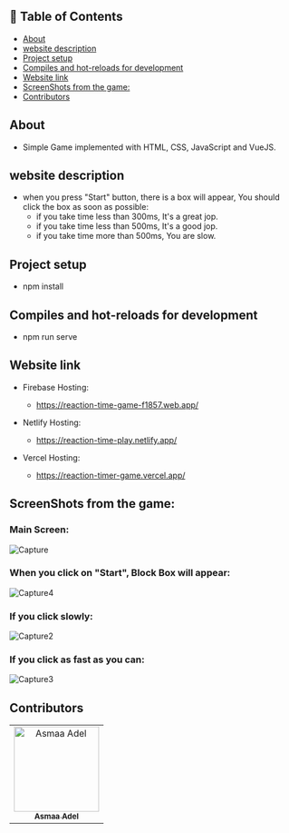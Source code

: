 ## 📝 Table of Contents

- [About <a name = "about"></a>](#about-)
- [website description <a name = "website-description"></a>](#website-description-)
- [Project setup <a name = "Project-setup"></a>](#project-setup-)
- [Compiles and hot-reloads for development <a name = "Compiles-and-hot-reloads-for-development"></a>](#compiles-and-hot-reloads-for-development-)
- [Website link <a name = "link"></a>](#website-link-)
- [ScreenShots from the game: <a name = "screen-shots"></a>](#screenshots-from-the-game-)
- [Contributors <a name = "Contributors"></a>](#contributors-)

## About <a name = "about"></a>
- Simple Game implemented with HTML, CSS, JavaScript and VueJS.

## website description <a name = "website-description"></a>
- when you press "Start" button, there is a box will appear, You should click the box as soon as possible:
  -  if you take time less than 300ms, It's a great jop.
   -  if you take time less than 500ms, It's a good jop.
   -  if you take time more than 500ms, You are slow.


## Project setup <a name = "Project-setup"></a>
- npm install

## Compiles and hot-reloads for development <a name = "Compiles-and-hot-reloads-for-development"></a>
- npm run serve

## Website link <a name = "link"></a>

- Firebase Hosting:
  - https://reaction-time-game-f1857.web.app/
  
- Netlify Hosting:
  - https://reaction-time-play.netlify.app/
  
- Vercel Hosting:
  - https://reaction-timer-game.vercel.app/
  
## ScreenShots from the game: <a name = "screen-shots"></a>
<h3 align='left'>Main Screen:</h3>

![Capture](https://user-images.githubusercontent.com/88618793/188432951-adeebec8-1218-4202-9b5b-7686fa94263a.PNG)

 <h3 align='left'>When you click on "Start", Block Box will appear:</h3>

![Capture4](https://user-images.githubusercontent.com/88618793/188433062-51d80a50-3045-4dbc-a738-1d3254040224.PNG)


<h3 align='left'>If you click slowly:</h3>

![Capture2](https://user-images.githubusercontent.com/88618793/188432989-e0d05faa-d963-4993-a26b-de14924f41d2.PNG)


<h3 align='left'>If you click as fast as you can:</h3>

![Capture3](https://user-images.githubusercontent.com/88618793/188433253-01ec9191-92ac-41c2-bea3-869b12235b9b.PNG)

## Contributors <a name = "Contributors"></a>

<table>
  <tr>
    <td align="center">
    <a href="https://github.com/asmaaadel0" target="_black">
    <img src="https://avatars.githubusercontent.com/u/88618793?s=400&u=886a14dc5ef5c205a8e51942efe9665ed8fd4717&v=4" width="150px;" alt="Asmaa Adel"/>
    <br />
    <sub><b>Asmaa Adel</b></sub></a>
    
  </tr>
 </table>

